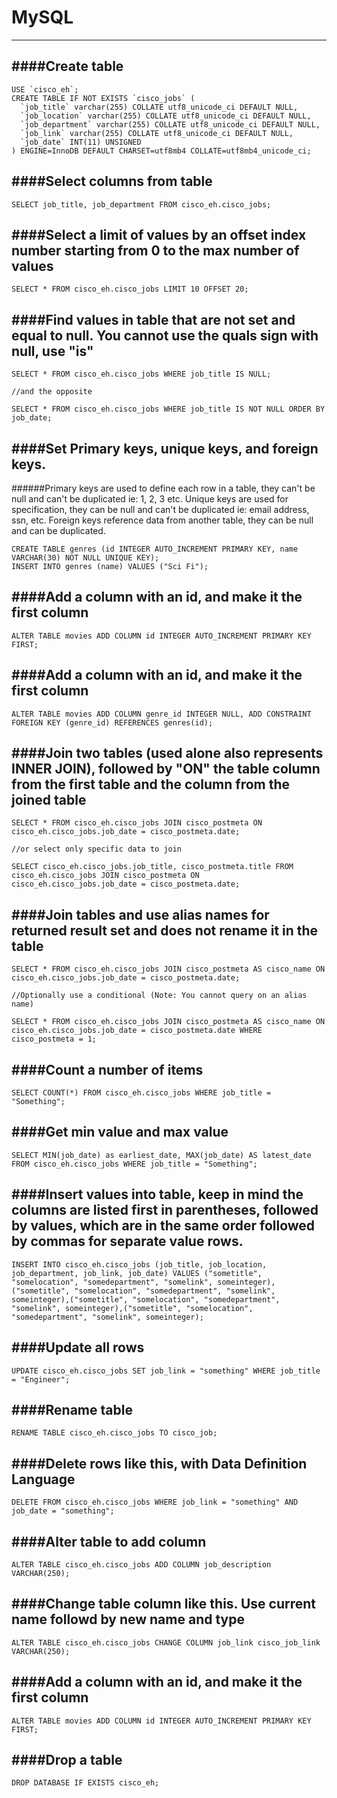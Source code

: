 # MySQL
---
####Create table
---
    USE `cisco_eh`;
    CREATE TABLE IF NOT EXISTS `cisco_jobs` (
      `job_title` varchar(255) COLLATE utf8_unicode_ci DEFAULT NULL,
      `job_location` varchar(255) COLLATE utf8_unicode_ci DEFAULT NULL,
      `job_department` varchar(255) COLLATE utf8_unicode_ci DEFAULT NULL,
      `job_link` varchar(255) COLLATE utf8_unicode_ci DEFAULT NULL,
      `job_date` INT(11) UNSIGNED
    ) ENGINE=InnoDB DEFAULT CHARSET=utf8mb4 COLLATE=utf8mb4_unicode_ci;

####Select columns from table
---
    SELECT job_title, job_department FROM cisco_eh.cisco_jobs;

####Select a limit of values by an offset index number starting from 0 to the max number of values
---
    SELECT * FROM cisco_eh.cisco_jobs LIMIT 10 OFFSET 20;
    
####Find values in table that are not set and equal to null. You cannot use the quals sign with null, use "is"
---
    SELECT * FROM cisco_eh.cisco_jobs WHERE job_title IS NULL;
    
    //and the opposite
    
    SELECT * FROM cisco_eh.cisco_jobs WHERE job_title IS NOT NULL ORDER BY job_date;
    
####Set Primary keys, unique keys, and foreign keys. 
---
######Primary keys are used to define each row in a table, they can't be null and can't be duplicated ie: 1, 2, 3 etc. Unique keys are used for specification, they can be null and can't be duplicated ie: email address, ssn, etc. Foreign keys reference data from another table, they can be null and can be duplicated.

    CREATE TABLE genres (id INTEGER AUTO_INCREMENT PRIMARY KEY, name VARCHAR(30) NOT NULL UNIQUE KEY);
    INSERT INTO genres (name) VALUES ("Sci Fi");
    
####Add a column with an id, and make it the first column
---
    ALTER TABLE movies ADD COLUMN id INTEGER AUTO_INCREMENT PRIMARY KEY FIRST;
####Add a column with an id, and make it the first column
---
    ALTER TABLE movies ADD COLUMN genre_id INTEGER NULL, ADD CONSTRAINT FOREIGN KEY (genre_id) REFERENCES genres(id);
    
####Join two tables (used alone also represents INNER JOIN), followed by "ON" the table column from the first table and the column from the joined table
---
    SELECT * FROM cisco_eh.cisco_jobs JOIN cisco_postmeta ON cisco_eh.cisco_jobs.job_date = cisco_postmeta.date;
    
    //or select only specific data to join
    
    SELECT cisco_eh.cisco_jobs.job_title, cisco_postmeta.title FROM cisco_eh.cisco_jobs JOIN cisco_postmeta ON cisco_eh.cisco_jobs.job_date = cisco_postmeta.date;
    
####Join tables and use alias names for returned result set and does not rename it in the table
---
    SELECT * FROM cisco_eh.cisco_jobs JOIN cisco_postmeta AS cisco_name ON cisco_eh.cisco_jobs.job_date = cisco_postmeta.date;
    
    //Optionally use a conditional (Note: You cannot query on an alias name)
    
    SELECT * FROM cisco_eh.cisco_jobs JOIN cisco_postmeta AS cisco_name ON cisco_eh.cisco_jobs.job_date = cisco_postmeta.date WHERE cisco_postmeta = 1;
    
####Count a number of items
---
    SELECT COUNT(*) FROM cisco_eh.cisco_jobs WHERE job_title = "Something";
    
####Get min value and max value
---
    SELECT MIN(job_date) as earliest_date, MAX(job_date) AS latest_date FROM cisco_eh.cisco_jobs WHERE job_title = "Something";
    
####Insert values into table, keep in mind the columns are listed first in parentheses, followed by values, which are in the same order followed by commas for separate value rows.
---
    INSERT INTO cisco_eh.cisco_jobs (job_title, job_location, job_department, job_link, job_date) VALUES ("sometitle", "somelocation", "somedepartment", "somelink", someinteger),("sometitle", "somelocation", "somedepartment", "somelink", someinteger),("sometitle", "somelocation", "somedepartment", "somelink", someinteger),("sometitle", "somelocation", "somedepartment", "somelink", someinteger);
    
####Update all rows
---
    UPDATE cisco_eh.cisco_jobs SET job_link = "something" WHERE job_title = "Engineer";
    
####Rename table
---
    RENAME TABLE cisco_eh.cisco_jobs TO cisco_job;
    
####Delete rows like this, with Data Definition Language
---
    DELETE FROM cisco_eh.cisco_jobs WHERE job_link = "something" AND job_date = "something";
    
####Alter table to add column
---
    ALTER TABLE cisco_eh.cisco_jobs ADD COLUMN job_description VARCHAR(250);
    
####Change table column like this. Use current name followd by new name and type
---
    ALTER TABLE cisco_eh.cisco_jobs CHANGE COLUMN job_link cisco_job_link VARCHAR(250);
    
####Add a column with an id, and make it the first column
---
    ALTER TABLE movies ADD COLUMN id INTEGER AUTO_INCREMENT PRIMARY KEY FIRST;
    
####Drop a table
---
    DROP DATABASE IF EXISTS cisco_eh;